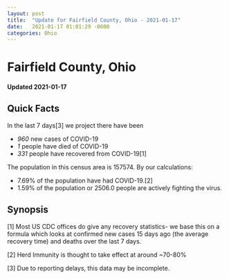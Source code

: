 ```yaml
---
layout: post
title:  "Update for Fairfield County, Ohio - 2021-01-17"
date:   2021-01-17 01:01:29 -0600
categories: Ohio
---
```


# Fairfield County, Ohio
#### Updated 2021-01-17

## Quick Facts

In the last 7 days[3] we project there have been
- *960* new cases of COVID-19
- *1* people have died of COVID-19
- *331* people have recovered from COVID-19[1]

The population in this census area is 157574. By our calculations:
- 7.69% of the population have had COVID-19.[2]
- 1.59% of the population or 2506.0 people are actively fighting the virus.

## Synopsis




[1] Most US CDC offices do give any recovery statistics- we base this on a formula which looks at confirmed new cases
15 days ago (the average recovery time) and deaths over the last 7 days.

[2] Herd Immunity is thought to take effect at around ~70-80%

[3] Due to reporting delays, this data may be incomplete.
 
    